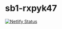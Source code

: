 # sb1-rxpyk47
[![Netlify Status](https://api.netlify.com/api/v1/badges/6b764c09-6865-4491-a77f-fa329b5d3619/deploy-status/github.com/Elton8278/sb1-rxpykg47)](https://app.netlify.com/sites/bazamplatform/deploys)



